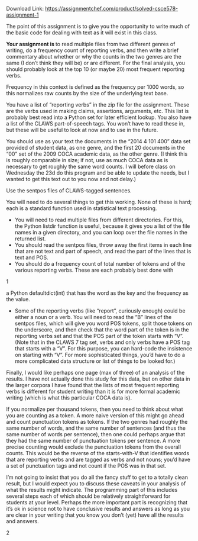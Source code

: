 Download Link: https://assignmentchef.com/product/solved-csce578-assignment-1
<br>



The point of this assignment is to give you the opportunity to write much of the basic code for dealing with text as it will exist in this class.

<strong>Your assignment is </strong>to read multiple files from two different genres of writing, do a frequency count of reporting verbs, and then write a brief commentary about whether or why the counts in the two genres are the same (I don’t think they will be) or are different. For the final analysis, you should probably look at the top 10 (or maybe 20) most frequent reporting verbs.

Frequency in this context is defined as the frequency per 1000 words, so this normalizes raw counts by the size of the underlying text base.

You have a list of “reporting verbs” in the zip file for the assignment. These are the verbs used in making claims, assertions, arguments, etc. This list is probably best read into a Python set for later efficient lookup. You also have a list of the CLAWS part-of-speech tags. You won’t have to read these in, but these will be useful to look at now and to use in the future.

You should use as your text the documents in the “2014 4 101 400” data set provided of student data, as one genre, and the first 20 documents in the “00” set of the 2009 COCA academic data, as the other genre. (I think this is roughly comparable in size; if not, use as much COCA data as is necessary to get roughly the same word counts. I will before class on Wednesday the 23d do this program and be able to update the needs, but I wanted to get this text out to you now and not delay.)

Use the sentpos files of CLAWS-tagged sentences.

You will need to do several things to get this working. None of these is hard; each is a standard function used in statistical text processing.

<ul>

 <li>You will need to read multiple files from different directories. For this, the Python listdir function is useful, because it gives you a list of the file names in a given directory, and you can loop over the file names in the returned list.</li>

 <li>You should read the sentpos files, throw away the first items in each line that are not text and part of speech, and read the part of the lines that is text and POS.</li>

 <li>You should do a frequency count of total number of tokens and of the various reporting verbs. These are each probably best done with</li>

</ul>

1

a Python defaultdict(int) that has the word as the key and the frequency as the value.

<ul>

 <li>Some of the reporting verbs (like “report”, curiously enough) could be either a noun or a verb. You will need to read the “B” lines of the sentpos files, which will give you word POS tokens, split those tokens on the underscore, and then check that the word part of the token is in the reporting verbs set and that the POS part of the token starts with “V”. (Note that in the CLAWS 7 tag set, verbs and only verbs have a POS tag that starts with a “V”. For this purpose, you can hard-code the insistence on starting with “V”. For more sophisticated things, you’d have to do a more complicated data structure or list of things to be looked for.)</li>

</ul>

Finally, I would like perhaps one page (max of three) of an analysis of the results. I have not actually done this study for this data, but on other data in the larger corpora I have found that the lists of most frequent reporting verbs is different for student writing than it is for more formal academic writing (which is what this particular COCA data is).

If you normalize per thousand tokens, then you need to think about what you are counting as a token. A more naive version of this might go ahead and count punctuation tokens as tokens. If the two genres had roughly the same number of words, and the same number of sentences (and thus the same number of words per sentence), then one could perhaps argue that they had the same number of punctuation tokens per sentence. A more precise counting would exclude the punctuation tokens from the overall counts. This would be the reverse of the starts-with-V that identifies words that are reporting verbs and are tagged as verbs and not nouns; you’d have a set of punctuation tags and not count if the POS was in that set.

I’m not going to insist that you do all the fancy stuff to get to a totally clean result, but I would expect you to discuss these caveats in your analysis of what the results might indicate. The programming part of this includes several steps each of which should be relatively straightforward for students at your level. Perhaps the more important part is recognizing that it’s ok in science not to have conclusive results and answers as long as you are clear in your writing that you know you don’t (yet) have all the results and answers.

2